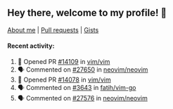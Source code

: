 ## Hey there, welcome to my profile! 👋

[About me](https://seandewar.github.io/)
 | [Pull requests](https://github.com/search?p=1&q=author%3Aseandewar+is%3Apr)
 | [Gists](https://gist.github.com/seandewar)

#### Recent activity:

<!--START_SECTION:activity-->
1. 💪 Opened PR [#14109](https://github.com/vim/vim/pull/14109) in [vim/vim](https://github.com/vim/vim)
2. 🗣 Commented on [#27650](https://github.com/neovim/neovim/pull/27650#issuecomment-1967772437) in [neovim/neovim](https://github.com/neovim/neovim)
3. 💪 Opened PR [#14078](https://github.com/vim/vim/pull/14078) in [vim/vim](https://github.com/vim/vim)
4. 🗣 Commented on [#3643](https://github.com/fatih/vim-go/issues/3643#issuecomment-1960083658) in [fatih/vim-go](https://github.com/fatih/vim-go)
5. 🗣 Commented on [#27576](https://github.com/neovim/neovim/issues/27576#issuecomment-1959488435) in [neovim/neovim](https://github.com/neovim/neovim)
<!--END_SECTION:activity-->
